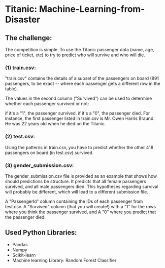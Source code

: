 # Titanic: Machine-Learning-from-Disaster


## The challenge:

The competition is simple: To use the Titanic passenger data (name, age, price of ticket, etc) to try to predict who will survive and who will die.


### (1) train.csv:
"train.csv" contains the details of a subset of the passengers on board (891 passengers, to be exact -- where each passenger gets a different row in the table).

The values in the second column ("Survived") can be used to determine whether each passenger survived or not:

if it's a "1", the passenger survived.
if it's a "0", the passenger died.
For instance, the first passenger listed in train.csv is Mr. Owen Harris Braund. He was 22 years old when he died on the Titanic.

### (2) test.csv:
Using the patterns in train.csv, you have to predict whether the other 418 passengers on board (in test.csv) survived.

### (3) gender_submission.csv:
The gender_submission.csv file is provided as an example that shows how should predictions be structure. It predicts that all female passengers survived, and all male passengers died. This hypotheses regarding survival will probably be different, which will lead to a different submission file. 

A "PassengerId" column containing the IDs of each passenger from test.csv.
A "Survived" column (that you will create!) with a "1" for the rows where you think the passenger survived, and
A "0" where you predict that the passenger died.

## Used Python Libraries:
* Pandas
* Numpy
* Scikit-learn
* Machine learning Library: Random Forest Classifier

